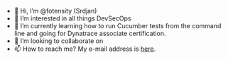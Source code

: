 - 👋 Hi, I’m @fotensity (Srdjan)
- 👀 I’m interested in all things DevSecOps
- 🌱 I’m currently learning how to run Cucumber tests from the command line and going for Dynatrace associate certification.
- 💞️ I’m looking to collaborate on 
- 📫 How to reach me? My e-mail address is [here](mailto:fotensity@gmail.com).



